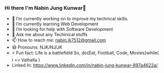### Hi there I'm Nabin Jung Kunwar👋

- 🔭 I’m currently working on to improve my technical skills.
- 🌱 I’m currently learning Web Development
- 🤔 I’m looking for help with Software Development
- 💬 Ask me about any Techinical stuffs
- 📫 How to reach me: nabin.jk7512@gmail.com
- 😄 Pronouns: NJK/NJ/JK
- ⚡ Fun fact: Life is a battlefield So, do{Eat, Football, Code, Movies}while( i <= Valhalla )
-  Linked In: https://www.linkedin.com/in/nabin-jung-kunwar-897a4622a/
